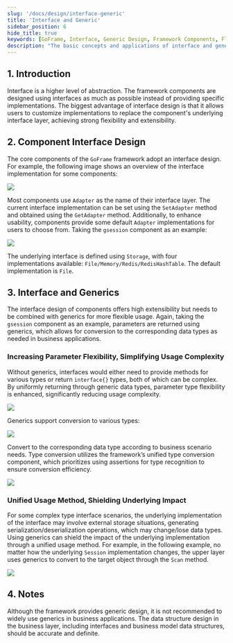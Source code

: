 ```yaml
---
slug: '/docs/design/interface-generic'
title: 'Interface and Generic'
sidebar_position: 6
hide_title: true
keywords: [GoFrame, Interface, Generic Design, Framework Components, Flexibility, Extensibility, Adapter, gsession, Storage Implementation, Data Type Conversion]
description: "The basic concepts and applications of interface and generic design in the GoFrame framework, emphasizing the flexibility and extensibility brought by interface design, using generics to enhance parameter flexibility while simplifying usage complexity. In practical applications, flexible component interface layer design is achieved through Adapter with multiple default implementations to choose from."
---
```


## 1. Introduction

Interface is a higher level of abstraction. The framework components are designed using interfaces as much as possible instead of providing specific implementations. The biggest advantage of interface design is that it allows users to customize implementations to replace the component's underlying interface layer, achieving strong flexibility and extensibility.

## 2. Component Interface Design

The core components of the `GoFrame` framework adopt an interface design. For example, the following image shows an overview of the interface implementation for some components:

![](/markdown/f7c64eb343963d83adee0800a7774045.png)

Most components use `Adapter` as the name of their interface layer. The current interface implementation can be set using the `SetAdapter` method and obtained using the `GetAdapter` method. Additionally, to enhance usability, components provide some default `Adapter` implementations for users to choose from. Taking the `gsession` component as an example:

![](/markdown/5b6e3ff29277e5e5bd32707d9a29bf4c.png)

The underlying interface is defined using `Storage`, with four implementations available: `File/Memory/Redis/RedisHashTable`. The default implementation is `File`.

## 3. Interface and Generics

The interface design of components offers high extensibility but needs to be combined with generics for more flexible usage. Again, taking the `gsession` component as an example, parameters are returned using generics, which allows for conversion to the corresponding data types as needed in business applications.

### Increasing Parameter Flexibility, Simplifying Usage Complexity

Without generics, interfaces would either need to provide methods for various types or return `interface{}` types, both of which can be complex. By uniformly returning through generic data types, parameter type flexibility is enhanced, significantly reducing usage complexity.

![](/markdown/b8a2950b795cf7cb987cbfa7a305ff72.png)

Generics support conversion to various types:

![](/markdown/76fcb2211bfb4d98a88bdb9d1288b574.png)

Convert to the corresponding data type according to business scenario needs. Type conversion utilizes the framework’s unified type conversion component, which prioritizes using assertions for type recognition to ensure conversion efficiency.

![](/markdown/4605ec6822024dd52fe79ea75d6497d9.png)

### Unified Usage Method, Shielding Underlying Impact

For some complex type interface scenarios, the underlying implementation of the interface may involve external storage situations, generating serialization/deserialization operations, which may change/lose data types. Using generics can shield the impact of the underlying implementation through a unified usage method. For example, in the following example, no matter how the underlying `Session` implementation changes, the upper layer uses generics to convert to the target object through the `Scan` method.

![](/markdown/de4f942e624d5e30a40f7d9d087c35fc.png)

## 4. Notes

Although the framework provides generic design, it is not recommended to widely use generics in business applications. The data structure design in the business layer, including interfaces and business model data structures, should be accurate and definite.